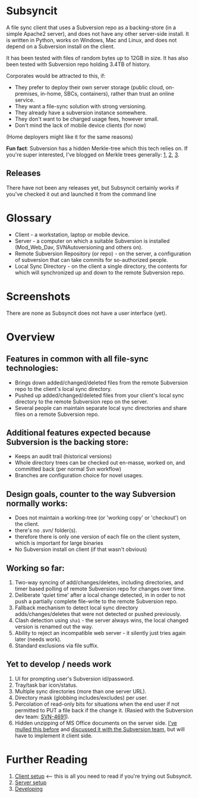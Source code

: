 # Subsyncit

A file sync client that uses a Subversion repo as a backing-store (in a simple Apache2 server), and does not have any other server-side install.
It is written in Python, works on Windows, Mac and Linux, and does not depend on a Subversion install on the client.

It has been tested with files of random bytes up to 12GB in size. It has also been tested with Subversion repo holding
3.4TB of history.

Corporates would be attracted to this, if:

* They prefer to deploy their own server storage (public cloud, on-premises, in-home, SBCs, containers), rather than trust an online service.
* They want a file-sync solution with strong versioning.
* They already have a subversion instance somewhere.
* They don't want to be charged usage fees, however small.
* Don't mind the lack of mobile device clients (for now)

(Home deployers might like it for the same reasons)

**Fun fact**: Subversion has a hidden Merkle-tree which this tech relies on. If you're super interested, I've blogged on Merkle
trees generally: [1](https://paulhammant.com/2017/09/17/merkle-trees-in-pictures/), [2](https://paulhammant.com/2017/09/17/old-school-merkle-trees-rock/),
[3](https://paulhammant.com/2017/09/28/choosing-between-blockchains-and-vanilla-merkle-trees/).

## Releases

There have not been any releases yet, but Subsyncit certainly works if you've checked it out and launched it from the command line

# Glossary

* Client - a workstation, laptop or mobile device.
* Server - a computer on which a suitable Subversion is installed (Mod_Web_Dav, SVNAutoversioning and others on).
* Remote Subversion Repository (or repo) - on the server, a configuration of subversion that can take commits for so-authorized people.
* Local Sync Directory - on the client a single directory, the contents for which will synchronized up and down to the remote Subversion repo.

# Screenshots

There are none as Subsyncit does not have a user interface (yet).

# Overview

## Features in common with all file-sync technologies:

* Brings down added/changed/deleted files from the remote Subversion repo to the client's local sync directory.
* Pushed up added/changed/deleted files from your client's local sync directory to the remote Subversion repo on the server.
* Several people can maintain separate local sync directories and share files on a remote Subversion repo.

## Additional features expected because Subversion is the backing store:

* Keeps an audit trail (historical versions)
* Whole directory trees can be checked out en-masse, worked on, and committed back (per normal Svn workflow)
* Branches are configuration choice for novel usages.

## Design goals, counter to the way Subversion normally works:

* Does not maintain a working-tree (or 'working copy' or 'checkout') on the client.
 * there's no .svn/ folder(s).
  * therefore there is only one version of each file on the client system, which is important for large binaries
* No Subversion install on client (if that wasn't obvious)

## Working so far:

1. Two-way syncing of add/changes/deletes, including directories, and timer based polling of remote Subversion repo for changes over time.
2. Deliberate 'quiet time' after a local change detected, in in order to not push a partially complete file-write to the remote Subversion repo.
3. Fallback mechanism to detect local sync directory adds/changes/deletes that were not detected or pushed previously.
4. Clash detection using `sha1` - the server always wins, the local changed version is renamed out the way.
5. Ability to reject an incompatible web server - it silently just tries again later (needs work).
6. Standard exclusions via file suffix.

## Yet to develop / needs work

1. UI for prompting user's Subversion id/password.
2. Tray/task bar icon/status.
3. Multiple sync directories (more than one server URL).
4. Directory mask (globbing includes/excludes) per user.
5. Percolation of read-only bits for situations when the end user if not permitted to PUT a file back if the change it. (Rasied with the Subversion dev team: [SVN-4691](https://issues.apache.org/jira/browse/SVN-4691)).
6. Hidden unzipping of MS Office documents on the server side. [I've mulled this before](https://paulhammant.com/2014/10/28/corporate-file-sync-agony-and-ecstasy#vcs-systems-should-be-the-backends-for-file-sync) and [discussed it with the Subversion team](https://groups.google.com/forum/#!topic/subversion-development/YE0F0nYlR-U), but will have to implement it client side.

# Further Reading

1. [Client setup](CLIENT-SETUP.md)  <-- this is all you need to read if you're trying out Subsyncit.
2. [Server setup](SERVER-SETUP.md)
3. [Developing](DEVELOPING.md)